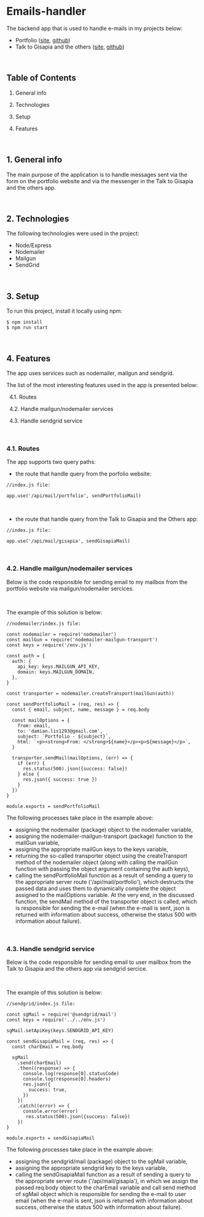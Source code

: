 # Emails-handler

The backend app that is used to handle e-mails in my projects below:

- Portfolio ([site](https://damianlis.pl/), [github](https://github.com/damian-lis/Portfolio-Website))
- Talk to Gisapia and the others ([site](https://talktogisapiaandtheothers.pl/), [github](https://github.com/damian-lis/Talk-to-Gisapia-and-the-Others))

<br/>

## Table of Contents

1. General info
2. Technologies
3. Setup
4. Features

   <br/>

## 1. General info

The main purpose of the application is to handle messages sent via the form on the portfolio website and via the messenger in the Talk to Gisapia and the others app.

<br/>

## 2. Technologies

The following technologies were used in the project:

- Node/Express
- Nodemailer
- Mailgun
- SendGrid

<br/>

## 3. Setup

To run this project, install it locally using npm:

```
$ npm install
$ npm run start
```

<br/>

## 4. Features

The app uses services such as nodemailer, mailgun and sendgrid.

The list of the most interesting features used in the app is presented below:

&nbsp; 4.1. Routes

&nbsp; 4.2. Handle mailgun/nodemailer services

&nbsp; 4.3. Handle sendgrid service

<br/>

### 4.1. Routes

The app supports two query paths:

- the route that handle query from the porfolio website:

```
//index.js file:

app.use('/api/mail/portfolio', sendPortfolioMail)
```

<br/>

- the route that handle query from the Talk to Gisapia and the Others app:

```
//index.js file:

app.use('/api/mail/gisapia', sendGisapiaMail)
```

<br/>

### 4.2. Handle mailgun/nodemailer services

Below is the code responsible for sending email to my mailbox from the portfolio website via mailgun/nodemailer sercices.

<br/>

The example of this solution is below:

```
//nodemailer/index.js file:

const nodemailer = require('nodemailer')
const mailGun = require('nodemailer-mailgun-transport')
const keys = require('/env.js')

const auth = {
  auth: {
    api_key: keys.MAILGUN_API_KEY,
    domain: keys.MAILGUN_DOMAIN,
  },
}

const transporter = nodemailer.createTransport(mailGun(auth))

const sendPortfolioMail = (req, res) => {
  const { email, subject, name, message } = req.body

  const mailOptions = {
    from: email,
    to: 'damian.lis1293@gmail.com',
    subject: `Portfolio - ${subject}`,
    html: `<p><strong>From: </strong>${name}</p><p>${message}</p>`,
  }

  transporter.sendMail(mailOptions, (err) => {
    if (err) {
      res.status(500).json({success: false})
    } else {
      res.json({ success: true })
    }
  })
}

module.exports = sendPortfolioMail
```

The following processes take place in the example above:

- assigning the nodemailer (package) object to the nodemailer variable,
- assigning the nodemailer-mailgun-transport (package) function to the mailGun variable,
- assigning the appropriate mailGun keys to the keys variable,
- returning the so-called transporter object using the createTransport method of the nodemailer object (along with calling the mailGun function with passing the object argument containing the auth keys),
- calling the sendPortfolioMail function as a result of sending a query to the appropriate server route ('/api/mail/portfolio'), which destructs the passed data and uses them to dynamically complete the object assigned to the mailOptions variable. At the very end, in the discussed function, the sendMail method of the transporter object is called, which is responsible for sending the e-mail (when the e-mail is sent, json is returned with information about success, otherwise the status 500 with information about failure).

<br/>

### 4.3. Handle sendgrid service

Below is the code responsible for sending email to user mailbox from the Talk to Gisapia and the others app via sendgrid sercice.

<br/>

The example of this solution is below:

```
//sendgrid/index.js file:

const sgMail = require('@sendgrid/mail')
const keys = require('../../env.js')

sgMail.setApiKey(keys.SENDGRID_API_KEY)

const sendGisapiaMail = (req, res) => {
  const charEmail = req.body

  sgMail
    .send(charEmail)
    .then((response) => {
      console.log(response[0].statusCode)
      console.log(response[0].headers)
      res.json({
        success: true,
      })
    })
    .catch((error) => {
      console.error(error)
       res.status(500).json({success: false})
    })
}

module.exports = sendGisapiaMail
```

The following processes take place in the example above:

- assigning the sendgrid/mail (package) object to the sgMail variable,
- assigning the appropriate sendgrid key to the keys variable,
- calling the sendGisapiaMail function as a result of sending a query to the appropriate server route ('/api/mail/gisapia'), in which we assign the passed req.body object to the charEmail variable and call send method of sgMail object which is responsible for sending the e-mail to user email (when the e-mail is sent, json is returned with information about success, otherwise the status 500 with information about failure).
